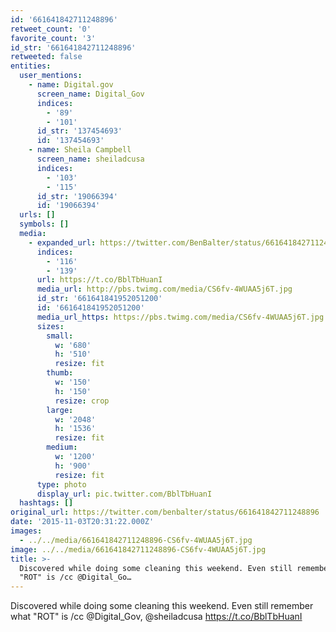 ```yaml
---
id: '661641842711248896'
retweet_count: '0'
favorite_count: '3'
id_str: '661641842711248896'
retweeted: false
entities:
  user_mentions:
    - name: Digital.gov
      screen_name: Digital_Gov
      indices:
        - '89'
        - '101'
      id_str: '137454693'
      id: '137454693'
    - name: Sheila Campbell
      screen_name: sheiladcusa
      indices:
        - '103'
        - '115'
      id_str: '19066394'
      id: '19066394'
  urls: []
  symbols: []
  media:
    - expanded_url: https://twitter.com/BenBalter/status/661641842711248896/photo/1
      indices:
        - '116'
        - '139'
      url: https://t.co/BblTbHuanI
      media_url: http://pbs.twimg.com/media/CS6fv-4WUAA5j6T.jpg
      id_str: '661641841952051200'
      id: '661641841952051200'
      media_url_https: https://pbs.twimg.com/media/CS6fv-4WUAA5j6T.jpg
      sizes:
        small:
          w: '680'
          h: '510'
          resize: fit
        thumb:
          w: '150'
          h: '150'
          resize: crop
        large:
          w: '2048'
          h: '1536'
          resize: fit
        medium:
          w: '1200'
          h: '900'
          resize: fit
      type: photo
      display_url: pic.twitter.com/BblTbHuanI
  hashtags: []
original_url: https://twitter.com/benbalter/status/661641842711248896
date: '2015-11-03T20:31:22.000Z'
images:
  - ../../media/661641842711248896-CS6fv-4WUAA5j6T.jpg
image: ../../media/661641842711248896-CS6fv-4WUAA5j6T.jpg
title: >-
  Discovered while doing some cleaning this weekend. Even still remember what
  "ROT" is /cc @Digital_Go…
---
```


Discovered while doing some cleaning this weekend. Even still remember what "ROT" is /cc @Digital_Gov, @sheiladcusa https://t.co/BblTbHuanI